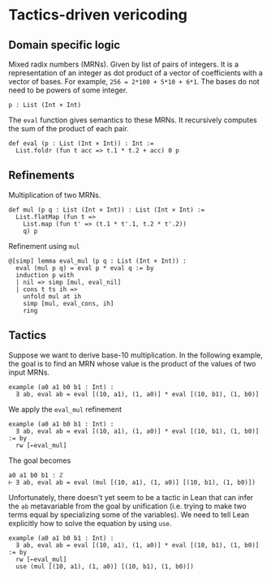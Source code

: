 # Tactics-driven vericoding

## Domain specific logic

Mixed radix numbers (MRNs). Given by list of pairs of integers. It is a representation of an integer as dot product of a vector of coefficients with a vector of bases. For example, `256 = 2*100 + 5*10 + 6*1`. The bases do not need to be powers of some integer.

```
p : List (Int × Int)
```

The `eval` function gives semantics to these MRNs. It recursively computes the sum of the product of each pair.

```
def eval (p : List (Int × Int)) : Int :=
  List.foldr (fun t acc => t.1 * t.2 + acc) 0 p
```

## Refinements

Multiplication of two MRNs.

```
def mul (p q : List (Int × Int)) : List (Int × Int) :=
  List.flatMap (fun t =>
    List.map (fun t' => (t.1 * t'.1, t.2 * t'.2))
    q) p
```

Refinement using `mul`

```
@[simp] lemma eval_mul (p q : List (Int × Int)) :
  eval (mul p q) = eval p * eval q := by
  induction p with
  | nil => simp [mul, eval_nil]
  | cons t ts ih =>
    unfold mul at ih
    simp [mul, eval_cons, ih]
    ring
```

## Tactics

Suppose we want to derive base-10 multiplication. In the following example, the goal is to find an MRN whose value is the product of the values of two input MRNs.

```
example (a0 a1 b0 b1 : Int) :
  ∃ ab, eval ab = eval [(10, a1), (1, a0)] * eval [(10, b1), (1, b0)] 
```

We apply the `eval_mul` refinement

```
example (a0 a1 b0 b1 : Int) :
  ∃ ab, eval ab = eval [(10, a1), (1, a0)] * eval [(10, b1), (1, b0)] := by
  rw [←eval_mul]
```

The goal becomes

```
a0 a1 b0 b1 : ℤ
⊢ ∃ ab, eval ab = eval (mul [(10, a1), (1, a0)] [(10, b1), (1, b0)])
```

Unfortunately, there doesn't yet seem to be a tactic in Lean that can infer the `ab` metavariable from the goal by unification (i.e. trying to make two terms equal by specializing some of the variables). We need to tell Lean explicitly how to solve the equation by using `use`.

```
example (a0 a1 b0 b1 : Int) :
  ∃ ab, eval ab = eval [(10, a1), (1, a0)] * eval [(10, b1), (1, b0)] := by
  rw [←eval_mul]
  use (mul [(10, a1), (1, a0)] [(10, b1), (1, b0)])
```